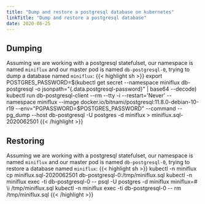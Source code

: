 ```yaml
---
title: "Dump and restore a postgresql database on kubernetes"
linkTitle: "Dump and restore a postgresql database"
date: 2020-06-25
---
```


## Dumping
Assuming we are working with a postgresql statefulset, our namespace is named `miniflux` and our master pod is named `db-postgresql-0`, trying to
dump a database named `miniflux`:
{{< highlight sh >}}
export POSTGRES_PASSWORD=$(kubectl get secret --namespace miniflux db-postgresql -o jsonpath="{.data.postgresql-password}" | base64 --decode)
kubectl run db-postgresql-client --rm --tty -i --restart='Never' --namespace miniflux --image docker.io/bitnami/postgresql:11.8.0-debian-10-r19 --env="PGPASSWORD=$POSTGRES_PASSWORD" --command -- pg_dump --host db-postgresql -U postgres -d miniflux > miniflux.sql-2020062501
{{< /highlight >}}

## Restoring

Assuming we are working with a postgresql statefulset, our namespace is named `miniflux` and our master pod is named `db-postgresql-0`, trying to
restore a database named `miniflux`:
{{< highlight sh >}}
kubectl -n miniflux cp miniflux.sql-2020062501 db-postgresql-0:/tmp/miniflux.sql
kubectl -n miniflux exec -ti db-postgresql-0 -- psql -U postgres -d miniflux
miniflux=# \i /tmp/miniflux.sql
kubectl -n miniflux exec -ti db-postgresql-0 -- rm /tmp/miniflux.sql
{{< /highlight >}}
